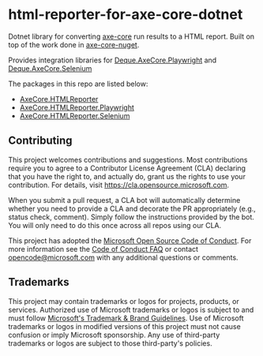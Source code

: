# html-reporter-for-axe-core-dotnet

Dotnet library for converting [axe-core](https://github.com/dequelabs/axe-core) run results to a HTML report. Built on top of the work done in [axe-core-nuget](https://github.com/dequelabs/axe-core-nuget).

Provides integration libraries for [Deque.AxeCore.Playwright](https://github.com/dequelabs/axe-core-nuget/tree/develop/packages/playwright) and [Deque.AxeCore.Selenium](https://github.com/dequelabs/axe-core-nuget/tree/develop/packages/selenium)

The packages in this repo are listed below:

- [AxeCore.HTMLReporter](./src/html-reporter/README.md)
- [AxeCore.HTMLReporter.Playwright](./src/html-reporter-playwright/README.md)
- [AxeCore.HTMLReporter.Selenium](./src/html-reporter-selenium/README.md)


## Contributing

This project welcomes contributions and suggestions.  Most contributions require you to agree to a
Contributor License Agreement (CLA) declaring that you have the right to, and actually do, grant us
the rights to use your contribution. For details, visit https://cla.opensource.microsoft.com.

When you submit a pull request, a CLA bot will automatically determine whether you need to provide
a CLA and decorate the PR appropriately (e.g., status check, comment). Simply follow the instructions
provided by the bot. You will only need to do this once across all repos using our CLA.

This project has adopted the [Microsoft Open Source Code of Conduct](https://opensource.microsoft.com/codeofconduct/).
For more information see the [Code of Conduct FAQ](https://opensource.microsoft.com/codeofconduct/faq/) or
contact [opencode@microsoft.com](mailto:opencode@microsoft.com) with any additional questions or comments.

## Trademarks

This project may contain trademarks or logos for projects, products, or services. Authorized use of Microsoft 
trademarks or logos is subject to and must follow 
[Microsoft's Trademark & Brand Guidelines](https://www.microsoft.com/en-us/legal/intellectualproperty/trademarks/usage/general).
Use of Microsoft trademarks or logos in modified versions of this project must not cause confusion or imply Microsoft sponsorship.
Any use of third-party trademarks or logos are subject to those third-party's policies.
